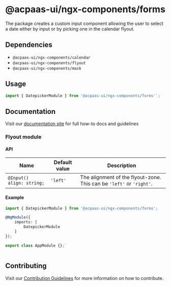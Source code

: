 # @acpaas-ui/ngx-components/forms
The package creates a custom input component allowing the user to select a date either by input or by picking one in the calendar flyout.

## Dependencies
* `@acpaas-ui/ngx-components/calendar`
* `@acpaas-ui/ngx-components/flyout`
* `@acpaas-ui/ngx-components/mask`

## Usage

```typescript
import { DatepickerModule } from '@acpaas-ui/ngx-components/forms'`;
```

## Documentation

Visit our [documentation site](https://acpaas-ui.digipolis.be/) for full how-to docs and guidelines

### Flyout module

#### API

| Name         | Default value | Description |
| -----------  | ------ | -------------------------- |
| `@Input() align: string;` | `'left'` | The alignment of the flyout-zone. This can be `'left'` or `'right'`. |

#### Example

```typescript
import { DatepickerModule } from '@acpaas-ui/ngx-components/forms';

@NgModule({
	imports: [
		DatepickerModule
	]
});

export class AppModule {};`
```

```html

```

## Contributing

Visit our [Contribution Guidelines](../../../../../CONTRIBUTING.md) for more information on how to contribute.
